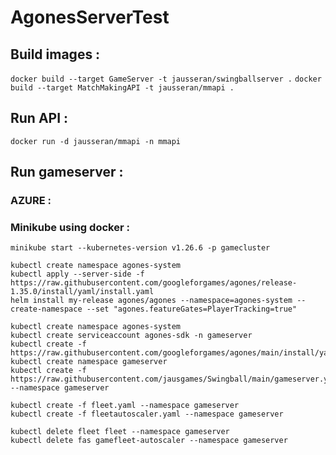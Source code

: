 # AgonesServerTest

## Build images : 
`docker build --target GameServer -t jausseran/swingballserver .` 
`docker build --target MatchMakingAPI -t jausseran/mmapi .` 

## Run API : 
`docker run -d jausseran/mmapi -n mmapi` 

## Run gameserver : 

### AZURE  : 



### Minikube using docker : 

``` 
minikube start --kubernetes-version v1.26.6 -p gamecluster

kubectl create namespace agones-system
kubectl apply --server-side -f https://raw.githubusercontent.com/googleforgames/agones/release-1.35.0/install/yaml/install.yaml
helm install my-release agones/agones --namespace=agones-system --create-namespace --set "agones.featureGates=PlayerTracking=true"

kubectl create namespace agones-system
kubectl create serviceaccount agones-sdk -n gameserver
kubectl create -f https://raw.githubusercontent.com/googleforgames/agones/main/install/yaml/install.yaml
kubectl create namespace gameserver
kubectl create -f https://raw.githubusercontent.com/jausgames/Swingball/main/gameserver.yaml --namespace gameserver

kubectl create -f fleet.yaml --namespace gameserver
kubectl create -f fleetautoscaler.yaml --namespace gameserver

kubectl delete fleet fleet --namespace gameserver
kubectl delete fas gamefleet-autoscaler --namespace gameserver
```

